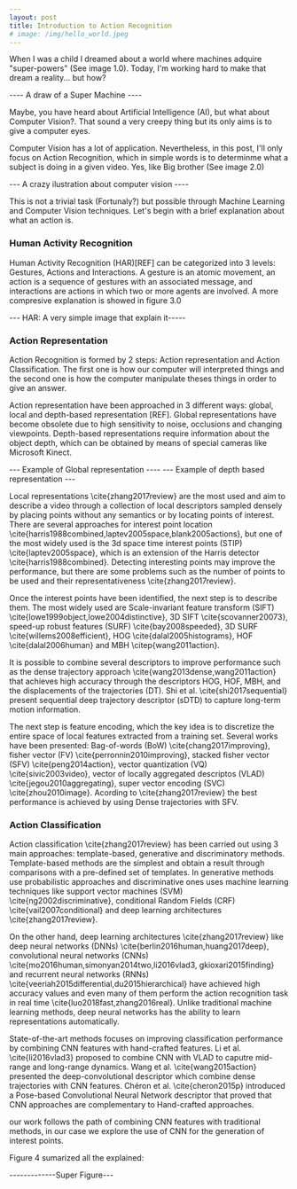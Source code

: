 ```yaml
---
layout: post
title: Introduction to Action Recognition
# image: /img/hello_world.jpeg
---
```


When I was a child I dreamed about a world where machines adquire "super-powers" (See image 1.0). 
Today, I'm working hard to make that dream a reality... but how?

---- A draw of a Super Machine ---- 

Maybe, you have heard about Artificial Intelligence (AI), but what about Computer Vision?. That sound a very creepy thing but its only aims is to give a computer eyes. 

Computer Vision has a lot of application. Nevertheless, in this post, I'll only focus on Action Recognition, which in simple words is to determinme what a subject is doing in a given video. Yes, like Big brother (See image 2.0)

--- A crazy ilustration about computer vision ----


This is not a trivial task (Fortunaly?) but possible through  Machine Learning and Computer Vision techniques. Let's begin with a brief explanation about what an action is. 

### Human Activity Recognition
Human Activity Recognition (HAR)[REF] can be categorized into 3 levels: Gestures, Actions and Interactions. A gesture is an atomic movement, an action is a sequence of gestures with an associated message, and interactions are actions in which two or more agents are involved. A more compresive explanation is showed in figure 3.0

--- HAR: A very simple image that explain it----- 
### Action Representation
Action Recognition is formed by 2 steps: Action representation and Action Classification. The first one is how our computer will interpreted things and the second one is how the computer manipulate theses things in order to give an answer. 

Action representation have been approached in 3 different ways: global, local and depth-based representation [REF]. Global representations have become obsolete due to high sensitivity to noise, occlusions and changing viewpoints. Depth-based representations require information about the object depth, which can be obtained by means of special cameras like Microsoft Kinect.

--- Example of Global representation ----
--- Example of depth based representation --- 

Local representations \cite{zhang2017review} are the most used and aim to describe a video through a collection of local descriptors sampled densely by placing points without any semantics or by locating points of interest. There are several approaches for  interest point location \cite{harris1988combined,laptev2005space,blank2005actions}, but one of the most widely used is the 3d space time interest points (STIP) \cite{laptev2005space}, which is an extension of the Harris detector \cite{harris1988combined}. Detecting interesting points may improve the performance, but there are some problems such as the number of points to be used and their representativeness \cite{zhang2017review}. 

Once the interest points have been identified, the next step is to describe them. The most widely used are Scale-invariant feature transform (SIFT) \cite{lowe1999object,lowe2004distinctive}, 3D SIFT \cite{scovanner20073},  speed-up robust features (SURF) \cite{bay2008speeded}, 3D SURF \cite{willems2008efficient},  HOG \cite{dalal2005histograms}, HOF \cite{dalal2006human} and  MBH \citep{wang2011action}. 

It is possible to combine several descriptors to improve performance such as the dense trajectory approach \cite{wang2013dense,wang2011action} that achieves high accuracy through the descriptors HOG, HOF, MBH, and the displacements of the trajectories (DT). Shi et al. \cite{shi2017sequential} present sequential deep trajectory descriptor (sDTD) to capture long-term motion information.

The next step is feature encoding, which the key idea is to discretize the entire space of local features extracted from a training set. Several works have been presented: Bag-of-words (BoW) \cite{chang2017improving}, fisher vector (FV) \cite{perronnin2010improving}, stacked fisher vector (SFV) \cite{peng2014action}, vector quantization (VQ) \cite{sivic2003video}, vector of locally aggregated descriptos (VLAD) \cite{jegou2010aggregating}, super vector encoding (SVC) \cite{zhou2010image}. Acording to \cite{zhang2017review} the best performance is achieved by using Dense trajectories with SFV. 

### Action Classification

Action classification \cite{zhang2017review} has been carried out using 3 main approaches: template-based, generative and discriminatory methods. Template-based methods are the simplest and obtain a result through comparisons with a pre-defined set of templates. In generative methods use probabilistic approaches and discriminative ones uses machine learning techniques like support vector machines (SVM) \cite{ng2002discriminative}, conditional Random Fields (CRF) \cite{vail2007conditional} and deep learning architectures \cite{zhang2017review}. 

On the other hand, deep learning architectures \cite{zhang2017review} like deep neural networks (DNNs) \cite{berlin2016human,huang2017deep}, convolutional neural networks (CNNs) \cite{mo2016human,simonyan2014two,li2016vlad3, gkioxari2015finding} and recurrent neural networks (RNNs) \cite{veeriah2015differential,du2015hierarchical} have achieved high accuracy values and even many of them perform the action recognition task in real time \cite{luo2018fast,zhang2016real}. Unlike traditional machine learning methods, deep neural networks has the ability to learn representations automatically.

State-of-the-art methods focuses on improving classification performance by combining CNN features with hand-crafted features. Li et al. \cite{li2016vlad3} proposed to combine CNN with VLAD to caputre mid-range and long-range dynamics. Wang et al. \cite{wang2015action} presented the deep-convolutional descriptor which combine dense trajectories with CNN features. Chéron et al. \cite{cheron2015p} introduced a Pose-based Convolutional Neural Network descriptor that proved that CNN approaches are complementary to Hand-crafted approaches.  

our work follows the path of combining CNN features with traditional methods, in our case we explore the use of CNN for the generation of interest points. 

Figure 4 sumarized all the explained:

-------------Super Figure--- 

